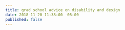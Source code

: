 ```yaml
---
title: grad school advice on disability and design
date: 2018-11-20 11:38:00 -05:00
published: false
---
```


